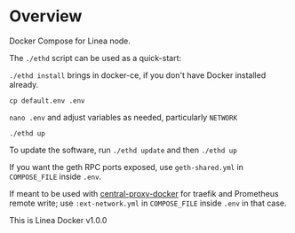 # Overview

Docker Compose for Linea node.

The `./ethd` script can be used as a quick-start:

`./ethd install` brings in docker-ce, if you don't have Docker installed already.

`cp default.env .env`

`nano .env` and adjust variables as needed, particularly `NETWORK`

`./ethd up`

To update the software, run `./ethd update` and then `./ethd up`

If you want the geth RPC ports exposed, use `geth-shared.yml` in `COMPOSE_FILE` inside `.env`.

If meant to be used with [central-proxy-docker](https://github.com/CryptoManufaktur-io/central-proxy-docker) for traefik
and Prometheus remote write; use `:ext-network.yml` in `COMPOSE_FILE` inside `.env` in that case.

This is Linea Docker v1.0.0
